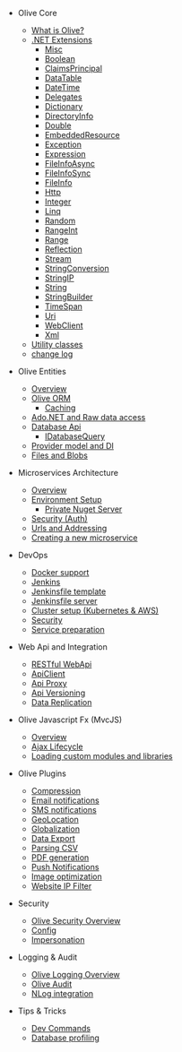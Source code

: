 * Olive Core
    * [What is Olive?](README.md)
    * [.NET Extensions](Core/Extensions.md)
       * [Misc](Core/Extensions/Misc.md)
       * [Boolean](Core/Extensions/Boolean.md)
       * [ClaimsPrincipal](Core/Extensions/ClaimsPrincipal.md)
       * [DataTable](Core/Extensions/DataTable.md)
       * [DateTime](Core/Extensions/DateTime.md)
       * [Delegates](Core/Extensions/Delegates.md)
       * [Dictionary](Core/Extensions/Dictionary.md)
       * [DirectoryInfo](Core/Extensions/DirectoryInfo.md)
       * [Double](Core/Extensions/Double.md)
       * [EmbeddedResource](Core/Extensions/EmbeddedResource.md)
       * [Exception](Core/Extensions/Exception.md)
       * [Expression](Core/Extensions/Expression.md)
       * [FileInfoAsync](Core/Extensions/FileInfoAsync.md)
       * [FileInfoSync](Core/Extensions/FileInfoSync.md)
       * [FileInfo](Core/Extensions/FileInfo.md)
       * [Http](Core/Extensions/Http.md)
       * [Integer](Core/Extensions/Integer.md)       
       * [Linq](Core/Extensions/Linq.md)       
       * [Random](Core/Extensions/Random.md)       
       * [RangeInt](Core/Extensions/RangeInt.md)       
       * [Range](Core/Extensions/Range.md)       
       * [Reflection](Core/Extensions/Reflection.md)       
       * [Stream](Core/Extensions/Stream.md)             
       * [StringConversion](Core/Extensions/StringConversion.md)       
       * [StringIP](Core/Extensions/StringIP.md)       
       * [String](Core/Extensions/String.md)       
       * [StringBuilder](Core/Extensions/StringBuilder.md)       
       * [TimeSpan](Core/Extensions/TimeSpan.md)       
       * [Uri](Core/Extensions/Uri.md)       
       * [WebClient](Core/Extensions/WebClient.md)       
       * [Xml](Core/Extensions/Xml.md)       
    * [Utility classes](Core/Utilities.md)
    * [change log](ChangeLog.md)
    
* Olive Entities
    * [Overview](Entities/Overview.md)
    * [Olive ORM](Entities/ORM.md)
       * [Caching](Entities/Cache.md)
    * [Ado.NET and Raw data access](Entities/AdoNet.md)
    * [Database Api](Entities/Database.md)
       * [IDatabaseQuery](Entities/IDatabaseQuery.md)
    * [Provider model and DI](Entities/DI.md)
    * [Files and Blobs](Entities/Blob.md)

* Microservices Architecture
    * [Overview](Microservices/Overview.md)
    * [Environment Setup](Microservices/Setup.md)
        * [Private Nuget Server](Microservices/PrivateNuget.md)
    * [Security (Auth)](Microservices/Security.md)
    * [Urls and Addressing](Microservices/Addressing.md)
    * [Creating a new microservice](Microservices/Create.New.md)

* DevOps
    * [Docker support](DevOps/Docker.md)
    * [Jenkins](DevOps/Jenkins.md)
    * [Jenkinsfile template](DevOps/MSharp-Jenkinsfile.md)
    * [Jenkinsfile server](DevOps/PreparingJenkinsServer.md)
    * [Cluster setup (Kubernetes & AWS)](DevOps/Cluster-setup.md)
    * [Security](DevOps/Security.md)
    * [Service preparation](DevOps/Service-preparation.md)
        
* Web Api and Integration
    * [RESTful WebApi](Api/WebApi.md)
    * [ApiClient](Api/ApiClient.md)
    * [Api Proxy](Api/Proxy.md)
    * [Api Versioning](Api/Versioning.md)
    * [Data Replication](Api/Replication.md)

* Olive Javascript Fx (MvcJS)
    * [Overview](MvcJS/Overview.md)
    * [Ajax Lifecycle](MvcJS/AjaxLifecycle.md)
    * [Loading custom modules and libraries](MvcJS/Library.md)
    
    
* Olive Plugins
    * [Compression](Services/Compression.md)
    * [Email notifications](Services/Email.md)
    * [SMS notifications](Services/SMS.md)
    * [GeoLocation](Services/GeoLocation.md)
    * [Globalization]()
    * [Data Export]()
    * [Parsing CSV](Services/CSV.md)
    * [PDF generation]()
    * [Push Notifications](Services/PushNotification.md)
    * [Image optimization]()
    * [Website IP Filter]()

* Security
    * [Olive Security Overview](Security/Security.md)
    * [Config](Security/Config.md)
    * [Impersonation]()
    
* Logging & Audit
    * [Olive Logging Overview](Logging/Logging.md)
    * [Olive Audit](Logging/Audit.md)
    * [NLog integration](Logging/NLog.md)

* Tips & Tricks
    * [Dev Commands](Tips/DevCommands.md)
    * [Database profiling]()
     
